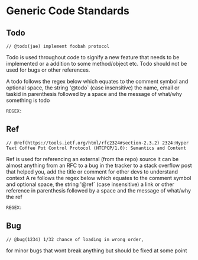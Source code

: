 # Generic Code Standards

## Todo
```
// @todo(jae) implement foobah protocol
```
Todo is used throughout code to signify a new feature that needs to be implemented or a addition to some method/object etc. Todo should not be used for bugs or other references.

A todo follows the regex below which equates to the comment symbol and optional space, the string '@todo` (case insensitive) the name, email or taskid in parenthesis followed by a space and the message of what/why something is todo
```
REGEX:
```

## Ref
```
// @ref(https://tools.ietf.org/html/rfc2324#section-2.3.2) 2324:Hyper Text Coffee Pot Control Protocol (HTCPCP/1.0): Semantics and Content
```
Ref is used for referencing an external (from the repo) source it can be almost anything from an RFC to a bug in the tracker to a stack overflow post that helped you, add the title or comment for other devs to understand context 
A re follows the regex below which equates to the comment symbol and optional space, the string '@ref` (case insensitive) a link or other reference in parenthesis followed by a space and the message of what/why the ref
```
REGEX:
```

## Bug
```
// @bug(1234) 1/32 chance of loading in wrong order,  
```
for minor bugs that wont break anything but should be fixed at some point 
